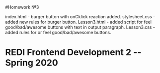 #Homework №3

index.html - burger button with onCklick reaction added. 
stylesheet.css - added new rules for burger button.
Lesson3.html - added script for feel good/bad/awesome buttons with text in output paragraph.
Lesson3.css - added rules for or feel good/bad/awesome buttons.

# REDI Frontend Development 2 -- Spring 2020


